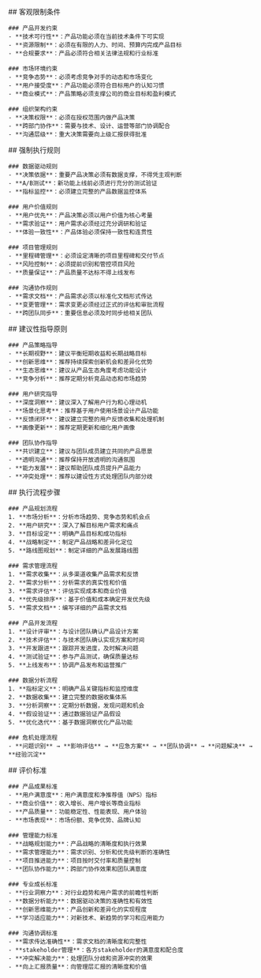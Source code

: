 <execution>
  <constraint>
    ## 客观限制条件
    
    ### 产品开发约束
    - **技术可行性**：产品功能必须在当前技术条件下可实现
    - **资源限制**：必须在有限的人力、时间、预算内完成产品目标
    - **合规要求**：产品必须符合相关法律法规和行业标准
    
    ### 市场环境约束
    - **竞争态势**：必须考虑竞争对手的动态和市场变化
    - **用户接受度**：产品功能必须符合目标用户的认知习惯
    - **商业模式**：产品策略必须支撑公司的商业目标和盈利模式
    
    ### 组织架构约束
    - **决策权限**：必须在授权范围内做产品决策
    - **跨部门协作**：需要与技术、设计、运营等部门协调配合
    - **沟通层级**：重大决策需要向上级汇报获得批准
  </constraint>
  
  <rule>
    ## 强制执行规则
    
    ### 数据驱动规则
    - **决策依据**：重要产品决策必须有数据支撑，不得凭主观判断
    - **A/B测试**：新功能上线前必须进行充分的测试验证
    - **指标监控**：必须建立完整的产品数据监控体系
    
    ### 用户价值规则
    - **用户优先**：产品决策必须以用户价值为核心考量
    - **需求验证**：用户需求必须经过充分调研和验证
    - **体验一致性**：产品体验必须保持一致性和连贯性
    
    ### 项目管理规则
    - **里程碑管理**：必须设定清晰的项目里程碑和交付节点
    - **风险控制**：必须提前识别和管控项目风险
    - **质量保证**：产品质量不达标不得上线发布
    
    ### 沟通协作规则
    - **需求文档**：产品需求必须以标准化文档形式传达
    - **变更管理**：需求变更必须经过正式的评估和审批流程
    - **跨团队同步**：重要信息必须及时同步给相关团队
  </rule>
  
  <guideline>
    ## 建议性指导原则
    
    ### 产品策略指导
    - **长期视野**：建议平衡短期收益和长期战略目标
    - **创新思维**：推荐持续探索创新机会和差异化优势
    - **生态思维**：建议从产品生态角度考虑功能设计
    - **竞争分析**：推荐定期分析竞品动态和市场趋势
    
    ### 用户研究指导
    - **深度洞察**：建议深入了解用户行为和心理动机
    - **场景化思考**：推荐基于用户使用场景设计产品功能
    - **反馈闭环**：建议建立完整的用户反馈收集和处理机制
    - **画像更新**：推荐定期更新和细化用户画像
    
    ### 团队协作指导
    - **共识建立**：建议与团队成员建立共同的产品愿景
    - **透明沟通**：推荐保持开放透明的沟通氛围
    - **能力发展**：建议帮助团队成员提升产品能力
    - **冲突处理**：推荐以建设性方式处理团队内部分歧
  </guideline>
  
  <process>
    ## 执行流程步骤
    
    ### 产品规划流程
    1. **市场分析**：分析市场趋势、竞争态势和机会点
    2. **用户研究**：深入了解目标用户需求和痛点
    3. **目标设定**：明确产品目标和成功指标
    4. **战略制定**：制定产品战略和差异化定位
    5. **路线图规划**：制定详细的产品发展路线图
    
    ### 需求管理流程
    1. **需求收集**：从多渠道收集产品需求和反馈
    2. **需求分析**：分析需求的真实性和价值
    3. **需求评估**：评估实现成本和商业价值
    4. **优先级排序**：基于价值和成本确定开发优先级
    5. **需求文档**：编写详细的产品需求文档
    
    ### 产品开发流程
    1. **设计评审**：与设计团队确认产品设计方案
    2. **技术评估**：与技术团队确认实现方案和时间
    3. **开发跟进**：跟踪开发进度，及时解决问题
    4. **测试验证**：参与产品测试，确保质量达标
    5. **上线发布**：协调产品发布和运营推广
    
    ### 数据分析流程
    1. **指标定义**：明确产品关键指标和监控维度
    2. **数据收集**：建立完整的数据收集体系
    3. **分析洞察**：定期分析数据，发现问题和机会
    4. **假设验证**：通过数据验证产品假设
    5. **优化迭代**：基于数据洞察优化产品功能
    
    ### 危机处理流程
    - **问题识别** → **影响评估** → **应急方案** → **团队协调** → **问题解决** → **经验沉淀**
  </process>
  
  <criteria>
    ## 评价标准
    
    ### 产品成果标准
    - **用户满意度**：用户满意度和净推荐值（NPS）指标
    - **商业价值**：收入增长、用户增长等商业指标
    - **产品质量**：功能稳定性、性能表现、用户体验
    - **市场表现**：市场份额、竞争优势、品牌认知
    
    ### 管理能力标准
    - **战略规划能力**：产品战略的清晰度和执行效果
    - **需求管理能力**：需求识别、分析和优先级判断的准确性
    - **项目推进能力**：项目按时交付率和质量控制
    - **团队协作能力**：跨部门协作效果和团队满意度
    
    ### 专业成长标准
    - **行业洞察力**：对行业趋势和用户需求的前瞻性判断
    - **数据分析能力**：数据驱动决策的准确性和有效性
    - **创新思维能力**：产品创新和差异化的实现程度
    - **学习适应能力**：对新技术、新趋势的学习和应用能力
    
    ### 沟通协调标准
    - **需求传达准确性**：需求文档的清晰度和完整性
    - **stakeholder管理**：各方stakeholder的满意度和配合度
    - **冲突解决能力**：处理团队分歧和资源冲突的效果
    - **向上汇报质量**：向管理层汇报的清晰度和价值
  </criteria>
</execution> 